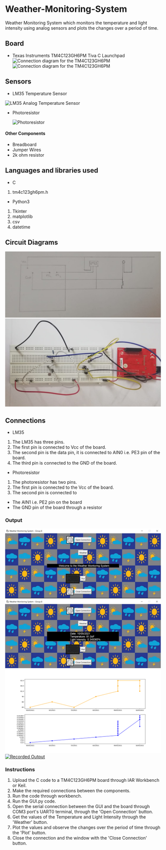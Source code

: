 # Weather-Monitoring-System
 Weather Monitoring System which monitors the temperature and light intensity using analog sensors and plots the changes over a period of time.

## Board
- Texas Instruments TM4C123GH6PM Tiva C Launchpad
![Connection diagram for the TM4C123GH6PM](https://energia.nu/pinmaps/img/EK-TM4C123GXL.jpg)
![Connection diagram for the TM4C123GH6PM](https://energia.nu/pinmaps/img/EK-TM4C123GXL-BACK.jpg)

## Sensors
- LM35 Temperature Sensor

 ![LM35 Analog Temperature Sensor](https://www.electronicwings.com/public/images/user_images/images/Sensor%20%26%20Modules/LM35/LM35%20Pinout.png)
- Photoresistor

  ![Photoresistor](https://d12oja0ew7x0i8.cloudfront.net/image-handler/ts/20190820094913/ri/750/src/images/Article_Images/ImageForArticle_18355(1).jpg)

#### Other Components
- Breadboard
- Jumper Wires
- 2k ohm resistor

## Languages and libraries used
- C
 1. tm4c123gh6pm.h
- Python3
1. Tkinter
2. matplotlib
3. csv
4. datetime

## Circuit Diagrams
![Circuit Diagram for Weather Monitoring System](/Circuit_Diagrams/Circuit_Diagram.jpeg)
![Circuit](/Circuit_Diagrams/Circuit.jpeg)

## Connections
- LM35
1. The LM35 has three pins.
2. The first pin is connected to Vcc of the board.
3. The second pin is the data pin, it is connected to AIN0 i.e. PE3 pin of the board.
4. The third pin is connected to the GND of the board.

- Photoresistor
1. The photoresistor has two pins.
2. The first pin is connected to the Vcc of the board.
3. The second pin is connected to
- The AIN1 i.e. PE2 pin on the board
- The GND pin of the board through a resistor




### Output
![GUI Welcome Screen](/Screenshots/GUI_Open.jpg)
![Display Weather](/Screenshots/Display_Weather.jpg)
![Weather Plot](/Screenshots/Plot.png)
[![Recorded Output](http://img.youtube.com/vi/9_wM76P6ETY/0.jpg)](https://youtu.be/9_wM76P6ETY)

### Instructions
1. Upload the C code to a TM4C123GH6PM board through IAR Workbench or Keil.
2. Make the required connections between the components.
3. Run the code through workbench.
4. Run the GUI.py code.
5. Open the serial connection between the GUI and the board through COM3 port's UART0 terminal, through the 'Open Connection' button.
6. Get the values of the Temperature and Light Intensity through the 'Weather' button.
7. Plot the values and observe the changes over the period of time through the 'Plot' button.
8. Close the connection and the window with the 'Close Connection' button.
